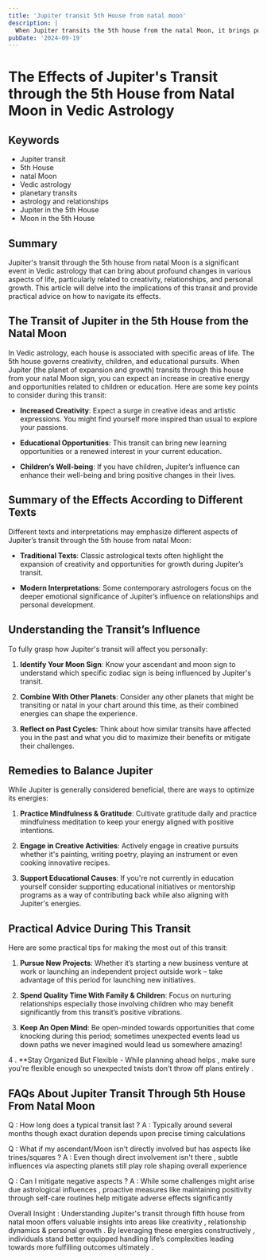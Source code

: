 ```yaml
---
title: 'Jupiter transit 5th House from natal moon'
description: |
  When Jupiter transits the 5th house from the natal Moon, it brings positive outcomes such as happiness, wealth, children, and success in undertakings. The individual may enjoy an auspicious period with gains in status, prosperity, and overall satisfaction.
pubDate: '2024-09-19'
---
```


# The Effects of Jupiter's Transit through the 5th House from Natal Moon in Vedic Astrology

## Keywords
- Jupiter transit
- 5th House
- natal Moon
- Vedic astrology
- planetary transits
- astrology and relationships
- Jupiter in the 5th House
- Moon in the 5th House

## Summary
Jupiter's transit through the 5th house from natal Moon is a significant event in Vedic astrology that can bring about profound changes in various aspects of life, particularly related to creativity, relationships, and personal growth. This article will delve into the implications of this transit and provide practical advice on how to navigate its effects.

## The Transit of Jupiter in the 5th House from the Natal Moon

In Vedic astrology, each house is associated with specific areas of life. The 5th house governs creativity, children, and educational pursuits. When Jupiter (the planet of expansion and growth) transits through this house from your natal Moon sign, you can expect an increase in creative energy and opportunities related to children or education. Here are some key points to consider during this transit:

- **Increased Creativity**: Expect a surge in creative ideas and artistic expressions. You might find yourself more inspired than usual to explore your passions.
  
- **Educational Opportunities**: This transit can bring new learning opportunities or a renewed interest in your current education.
  
- **Children’s Well-being**: If you have children, Jupiter’s influence can enhance their well-being and bring positive changes in their lives.

## Summary of the Effects According to Different Texts

Different texts and interpretations may emphasize different aspects of Jupiter’s transit through the 5th house from natal Moon:

- **Traditional Texts**: Classic astrological texts often highlight the expansion of creativity and opportunities for growth during Jupiter’s transit.
  
- **Modern Interpretations**: Some contemporary astrologers focus on the deeper emotional significance of Jupiter’s influence on relationships and personal development.

## Understanding the Transit’s Influence

To fully grasp how Jupiter's transit will affect you personally:

1. **Identify Your Moon Sign**: Know your ascendant and moon sign to understand which specific zodiac sign is being influenced by Jupiter's transit.
   
2. **Combine With Other Planets**: Consider any other planets that might be transiting or natal in your chart around this time, as their combined energies can shape the experience.

3. **Reflect on Past Cycles**: Think about how similar transits have affected you in the past and what you did to maximize their benefits or mitigate their challenges.

## Remedies to Balance Jupiter

While Jupiter is generally considered beneficial, there are ways to optimize its energies:

1. **Practice Mindfulness & Gratitude**: Cultivate gratitude daily and practice mindfulness meditation to keep your energy aligned with positive intentions.

2. **Engage in Creative Activities**: Actively engage in creative pursuits whether it's painting, writing poetry, playing an instrument or even cooking innovative recipes.

3. **Support Educational Causes**: If you're not currently in education yourself consider supporting educational initiatives or mentorship programs as a way of contributing back while also aligning with Jupiter's energies.


## Practical Advice During This Transit

Here are some practical tips for making the most out of this transit:

1. **Pursue New Projects**: Whether it’s starting a new business venture at work or launching an independent project outside work – take advantage of this period for launching new initiatives.

2. **Spend Quality Time With Family & Children**: Focus on nurturing relationships especially those involving children who may benefit significantly from this transit’s positive vibrations.

3. **Keep An Open Mind**: Be open-minded towards opportunities that come knocking during this period; sometimes unexpected events lead us down paths we never imagined would lead us somewhere amazing!

4 . **Stay Organized But Flexible - While planning ahead helps , make sure you're flexible enough so unexpected twists don't throw off plans entirely .

## FAQs About Jupiter Transit Through 5th House From Natal Moon

Q : How long does a typical transit last ? 
A : Typically around several months though exact duration depends upon precise timing calculations

Q : What if my ascendant/Moon isn't directly involved but has aspects like trines/squares ?
A : Even though direct involvement isn't there , subtle influences via aspecting planets still play role shaping overall experience

Q : Can I mitigate negative aspects ?
A : While some challenges might arise due astrological influences , proactive measures like maintaining positivity through self-care routines help mitigate adverse effects significantly

Overall Insight :
Understanding Jupiter's transit through fifth house from natal moon offers valuable insights into areas like creativity , relationship dynamics & personal growth . By leveraging these energies constructively , individuals stand better equipped handling life’s complexities leading towards more fulfilling outcomes ultimately .